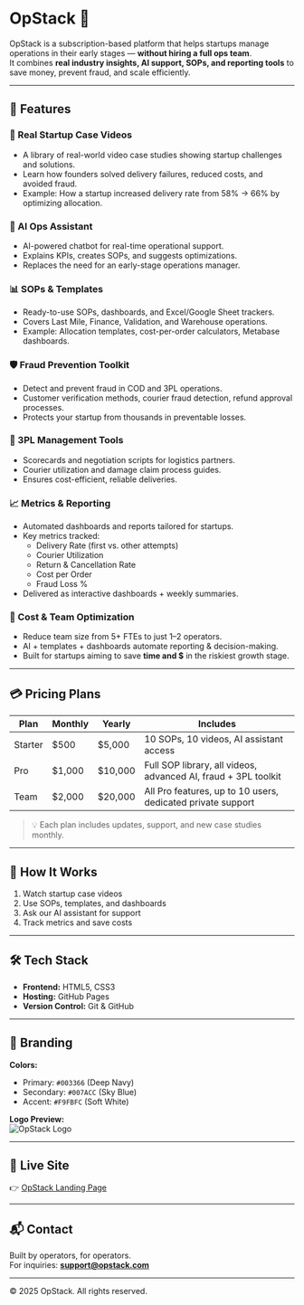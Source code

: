 # OpStack 🚀

OpStack is a subscription-based platform that helps startups manage operations in their early stages — **without hiring a full ops team**.  
It combines **real industry insights, AI support, SOPs, and reporting tools** to save money, prevent fraud, and scale efficiently.

---

## 🌟 Features

### 🎥 Real Startup Case Videos
- A library of real-world video case studies showing startup challenges and solutions.
- Learn how founders solved delivery failures, reduced costs, and avoided fraud.
- Example: How a startup increased delivery rate from 58% → 66% by optimizing allocation.

### 🤖 AI Ops Assistant
- AI-powered chatbot for real-time operational support.
- Explains KPIs, creates SOPs, and suggests optimizations.
- Replaces the need for an early-stage operations manager.

### 📊 SOPs & Templates
- Ready-to-use SOPs, dashboards, and Excel/Google Sheet trackers.
- Covers Last Mile, Finance, Validation, and Warehouse operations.
- Example: Allocation templates, cost-per-order calculators, Metabase dashboards.

### 🛡️ Fraud Prevention Toolkit
- Detect and prevent fraud in COD and 3PL operations.
- Customer verification methods, courier fraud detection, refund approval processes.
- Protects your startup from thousands in preventable losses.

### 🚚 3PL Management Tools
- Scorecards and negotiation scripts for logistics partners.
- Courier utilization and damage claim process guides.
- Ensures cost-efficient, reliable deliveries.

### 📈 Metrics & Reporting
- Automated dashboards and reports tailored for startups.
- Key metrics tracked:
  - Delivery Rate (first vs. other attempts)
  - Courier Utilization
  - Return & Cancellation Rate
  - Cost per Order
  - Fraud Loss %
- Delivered as interactive dashboards + weekly summaries.

### 🔐 Cost & Team Optimization
- Reduce team size from 5+ FTEs to just 1–2 operators.
- AI + templates + dashboards automate reporting & decision-making.
- Built for startups aiming to save **time and $** in the riskiest growth stage.

---

## 💳 Pricing Plans

| Plan   | Monthly  | Yearly   | Includes |
|--------|----------|----------|----------|
| Starter | $500    | $5,000   | 10 SOPs, 10 videos, AI assistant access |
| Pro     | $1,000  | $10,000  | Full SOP library, all videos, advanced AI, fraud + 3PL toolkit |
| Team    | $2,000  | $20,000  | All Pro features, up to 10 users, dedicated private support |

> 💡 Each plan includes updates, support, and new case studies monthly.

---

## 📌 How It Works

1. Watch startup case videos  
2. Use SOPs, templates, and dashboards  
3. Ask our AI assistant for support  
4. Track metrics and save costs  

---

## 🛠️ Tech Stack

- **Frontend:** HTML5, CSS3  
- **Hosting:** GitHub Pages  
- **Version Control:** Git & GitHub  

---

## 🎨 Branding

**Colors:**  
- Primary: `#003366` (Deep Navy)  
- Secondary: `#007ACC` (Sky Blue)  
- Accent: `#F9FBFC` (Soft White)  

**Logo Preview:**  
![OpStack Logo](https://alaafakhry22.github.io/OpStack-Startup-Solutions-/+Logo)  

---

## 🔗 Live Site

👉 [OpStack Landing Page](https://alaafakhry22.github.io/OpStack-Startup-Solutions-/)

---

## 📬 Contact

Built by operators, for operators.  
For inquiries: **support@opstack.com**

---

© 2025 OpStack. All rights reserved.
